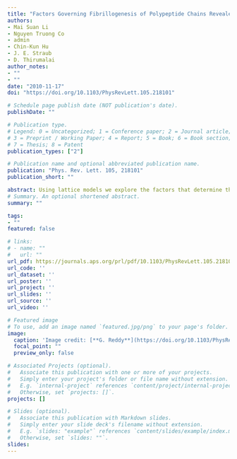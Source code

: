 ```yaml
---
title: "Factors Governing Fibrillogenesis of Polypeptide Chains Revealed by Lattice Models"
authors:
- Mai Suan Li 
- Nguyen Truong Co 
- admin
- Chin-Kun Hu 
- J. E. Straub 
- D. Thirumalai
author_notes:
- ""
- ""
date: "2010-11-17"
doi: "https://doi.org/10.1103/PhysRevLett.105.218101"

# Schedule page publish date (NOT publication's date).
publishDate: ""

# Publication type.
# Legend: 0 = Uncategorized; 1 = Conference paper; 2 = Journal article;
# 3 = Preprint / Working Paper; 4 = Report; 5 = Book; 6 = Book section;
# 7 = Thesis; 8 = Patent
publication_types: ["2"]

# Publication name and optional abbreviated publication name.
publication: "Phys. Rev. Lett. 105, 218101"
publication_short: ""

abstract: Using lattice models we explore the factors that determine the tendencies of polypeptide chains to aggregate by exhaustively sampling the sequence and conformational space. The morphologies of the fibril-like structures and the time scales ( τ fib ) for their formation depend on a balance between hydrophobic and Coulomb interactions. The extent of population of an ensemble of N ∗ structures, which are fibril-prone structures in the spectrum of conformations of an isolated protein, is the major determinant of τ fib . This observation is used to determine the aggregating sequences by exhaustively exploring the sequence space, thus providing a basis for genome wide search of fragments that are aggregation prone.
# Summary. An optional shortened abstract.
summary: ""

tags:
- ""
featured: false

# links:
# - name: ""
#   url: ""
url_pdf: https://journals.aps.org/prl/pdf/10.1103/PhysRevLett.105.218101
url_code: ''
url_dataset: ''
url_poster: ''
url_project: ''
url_slides: ''
url_source: ''
url_video: ''

# Featured image
# To use, add an image named `featured.jpg/png` to your page's folder. 
image:
  caption: 'Image credit: [**G. Reddy**](https://doi.org/10.1103/PhysRevLett.105.218101)'
  focal_point: ""
  preview_only: false

# Associated Projects (optional).
#   Associate this publication with one or more of your projects.
#   Simply enter your project's folder or file name without extension.
#   E.g. `internal-project` references `content/project/internal-project/index.md`.
#   Otherwise, set `projects: []`.
projects: []

# Slides (optional).
#   Associate this publication with Markdown slides.
#   Simply enter your slide deck's filename without extension.
#   E.g. `slides: "example"` references `content/slides/example/index.md`.
#   Otherwise, set `slides: ""`.
slides:
---
```


